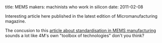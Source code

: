 title: MEMS makers: machinists who work in silicon 
date: 2011-02-08


Interesting article here published in the latest edition of Micromanufacturing magazine.
<!--break-->
The concusion to this [article about standardisation in MEMS manufacturing](http://www.micromanufacturing.com/showthread.php?t=1100) sounds a lot like 4M's own "toolbox of technologies" don't you think?